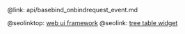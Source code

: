 @link: api/basebind_onbindrequest_event.md

@seolinktop: [web ui framework](https://webix.com)
@seolink: [tree table widget](https://webix.com/widget/treetable/)
